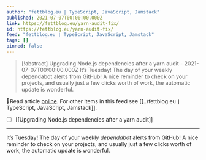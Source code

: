 ```yaml
---
author: "fettblog․eu ∣ TypeScript, JavaScript, Jamstack"
published: 2021-07-07T00:00:00.000Z
link: https://fettblog.eu/yarn-audit-fix/
id: https://fettblog.eu/yarn-audit-fix/
feed: "fettblog․eu ∣ TypeScript, JavaScript, Jamstack"
tags: []
pinned: false
---
```

> [!abstract] Upgrading Node.js dependencies after a yarn audit - 2021-07-07T00:00:00.000Z
> It’s Tuesday! The day of your weekly dependabot alerts from GitHub! A nice reminder to check on your projects, and usually just a few clicks worth of work, the automatic update is wonderful.

🔗Read article [online](https://fettblog.eu/yarn-audit-fix/). For other items in this feed see [[../fettblog․eu ∣ TypeScript, JavaScript, Jamstack]].

- [ ] [[Upgrading Node․js dependencies after a yarn audit]]
- - -
It’s Tuesday! The day of your weekly _dependabot_ alerts from GitHub! A nice reminder to check on your projects, and usually just a few clicks worth of work, the automatic update is wonderful.
